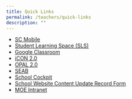 ```yaml
---
title: Quick Links
permalink: /teachers/quick-links
description: ""
---
```


<ul>
<li><a href="https://scmobile.moe.edu.sg/login" target="_blank" rel="noopener">SC Mobile</a></li>
<li><a href="https://vle.learning.moe.edu.sg/login" target="_blank" rel="noopener">Student Learning Space (SLS)</a></li>
<li><a href="https://edu.google.com/intl/ALL_sg/products/classroom/" target="_blank" rel="noopener">Google Classroom</a></li>
<li><a href="https://icon.moe.edu.sg/" target="_blank" rel="noopener">iCON 2.0</a></li>
<li><a href="https://idm.opal2.moe.edu.sg/account/login?returnUrl=%2F" target="_blank" rel="noopener">OPAL 2.0</a></li>
<li><a href="https://www.seab.gov.sg/" target="_blank" rel="noopener">SEAB</a></li>
<li><a href="http://schoolcockpit.moe.gov.sg/" target="_blank" rel="noopener">School Cockpit</a></li>
<li><a href="https://form.gov.sg/61e955db679496001461b485" target="_blank" rel="noopener">School Website Content Update Record Form</a></li>
<li><a href="https://intranet.moe.gov.sg/" target="_blank" rel="noopener">MOE Intranet</a></li>
</ul>